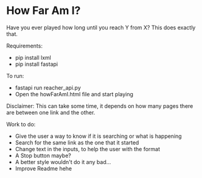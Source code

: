 # How Far Am I?
Have you ever played how long until you reach Y from X? This does exactly that.

Requirements:
- pip install lxml
- pip install fastapi

To run:
- fastapi run reacher_api.py
- Open the howFarAmI.html file and start playing

Disclaimer: This can take some time, it depends on how many pages there are between one link and the other.

Work to do:
- Give the user a way to know if it is searching or what is happening
- Search for the same link as the one that it started
- Change text in the inputs, to help the user with the format
- A Stop button maybe? 
- A better style wouldn't do it any bad...
- Improve Readme hehe